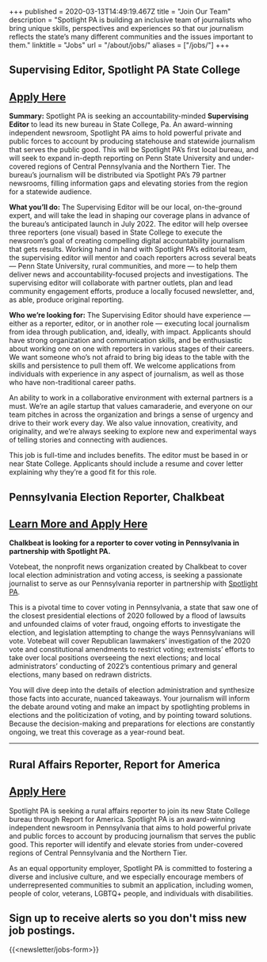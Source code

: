+++
published = 2020-03-13T14:49:19.467Z
title = "Join Our Team"
description = "Spotlight PA is building an inclusive team of journalists who bring unique skills, perspectives and experiences so that our journalism reflects the state’s many different communities and the issues important to them."
linktitle = "Jobs"
url = "/about/jobs/"
aliases = ["/jobs/"]
+++
## Supervising Editor, Spotlight PA State College

## <a href="https://us61e2.dayforcehcm.com/CandidatePortal/en-US/philainquirer/Posting/View/408">Apply Here</a>

**Summary:** Spotlight PA is seeking an accountability-minded **Supervising Editor** to lead its new bureau in State College, Pa. An award-winning independent newsroom, Spotlight PA aims to hold powerful private and public forces to account by producing statehouse and statewide journalism that serves the public good. This will be Spotlight PA’s first local bureau, and will seek to expand in-depth reporting on Penn State University and under-covered regions of Central Pennsylvania and the Northern Tier. The bureau’s journalism will be distributed via Spotlight PA’s 79 partner newsrooms, filling information gaps and elevating stories from the region for a statewide audience.  

**What you’ll do:** The Supervising Editor will be our local, on-the-ground expert, and will take the lead in shaping our coverage plans in advance of the bureau’s anticipated launch in July 2022. The editor will help oversee three reporters (one visual) based in State College to execute the newsroom’s goal of creating compelling digital accountability journalism that gets results. Working hand in hand with Spotlight PA’s editorial team, the supervising editor will mentor and coach reporters across several beats — Penn State University, rural communities, and more — to help them deliver news and accountability-focused projects and investigations. The supervising editor will collaborate with partner outlets, plan and lead community engagement efforts, produce a locally focused newsletter, and, as able, produce original reporting. 

**Who we’re looking for:** The Supervising Editor should have experience — either as a reporter, editor, or in another role — executing local journalism from idea through publication, and, ideally, with impact. Applicants should have strong organization and communication skills, and be enthusiastic about working one on one with reporters in various stages of their careers. We want someone who’s not afraid to bring big ideas to the table with the skills and persistence to pull them off. We welcome applications from individuals with experience in any aspect of journalism, as well as those who have non-traditional career paths.

An ability to work in a collaborative environment with external partners is a must. We’re an agile startup that values camaraderie, and everyone on our team pitches in across the organization and brings a sense of urgency and drive to their work every day. We also value innovation, creativity, and originality, and we’re always seeking to explore new and experimental ways of telling stories and connecting with audiences.

This job is full-time and includes benefits. The editor must be based in or near State College. Applicants should include a resume and cover letter explaining why they’re a good fit for this role.

## Pennsylvania Election Reporter, Chalkbeat

## <a href="https://www.chalkbeat.org/pages/careers?gh_jid=4899058003">Learn More and Apply Here</a>

**Chalkbeat is looking for a reporter to cover voting in Pennsylvania in partnership with Spotlight PA.** 

Votebeat, the nonprofit news organization created by Chalkbeat to cover local election administration and voting access, is seeking a passionate journalist to serve as our Pennsylvania reporter in partnership with [Spotlight PA](https://www.spotlightpa.org/about/).

This is a pivotal time to cover voting in Pennsylvania, a state that saw one of the closest presidential elections of 2020 followed by a flood of lawsuits and unfounded claims of voter fraud, ongoing efforts to investigate the election, and legislation attempting to change the ways Pennsylvanians will vote. Votebeat will cover Republican lawmakers’ investigation of the 2020 vote and constitutional amendments to restrict voting; extremists’ efforts to take over local positions overseeing the next elections; and local administrators’ conducting of 2022’s contentious primary and general elections, many based on redrawn districts.

You will dive deep into the details of election administration and synthesize those facts into accurate, nuanced takeaways. Your journalism will inform the debate around voting and make an impact by spotlighting problems in elections and the politicization of voting, and by pointing toward solutions. Because the decision-making and preparations for elections are constantly ongoing, we treat this coverage as a year-round beat. 

<hr>

## Rural Affairs Reporter, Report for America

## <a href="https://www.reportforamerica.org/reporters/">Apply Here</a>

Spotlight PA is seeking a rural affairs reporter to join its new State College bureau through Report for America. Spotlight PA is an award-winning independent newsroom in Pennsylvania that aims to hold powerful private and public forces to account by producing journalism that serves the public good. This reporter will identify and elevate stories from under-covered regions of Central Pennsylvania and the Northern Tier. 

As an equal opportunity employer, Spotlight PA is committed to fostering a diverse and inclusive culture, and we especially encourage members of underrepresented communities to submit an application, including women, people of color, veterans, LGBTQ+ people, and individuals with disabilities.

## Sign up to receive alerts so you don't miss new job postings.

{{<newsletter/jobs-form>}}